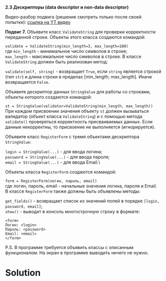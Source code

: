 **2.3 Дескрипторы (data descriptor и non-data descriptor)**

Видео-разбор подвига (решение смотреть только после
своей попытки): [ссылка на YT видео](https://youtu.be/zCD5_APRzes)

**Подвиг 7.** Объявите класс `ValidateString`
для проверки корректности переданной строки. 
Объекты этого класса создаются командой:

`validate = ValidateString(min_length=3, max_length=100)`\
где `min_length` - минимальное число символов в строке;\
`max_length` - максимальное число символов в строке.
В классе `ValidateString` должен быть реализован метод:

`validate(self, string)` - возвращает `True`, если
`string` является строкой (тип `str`) и длина строки в
пределах [min_length; max_length]. Иначе возвращается `False`.

Объявите дескриптор данных `StringValue` для работы со
строками, объекты которого создаются командой:

`st = StringValue(validator=ValidateString(min_length, max_length))`\
При каждом присвоении значения объекту `st` должен вызываться
валидатор (объект класса `ValidateString`) и с помощью метода
`validate()` проверяться корректность присваиваемых данных. 
Если данные некорректны, то присвоение не выполняется (игнорируется).

Объявите класс `RegisterForm` с тремя объектами дескриптора `StringValue`:

`login = StringValue(...)` - для ввода логина;\
`password = StringValue(...)`  - для ввода пароля;\
`email = StringValue(...)`  - для ввода Email.\

Объекты класса `RegisterForm` создаются командой:

`form = RegisterForm(логин, пароль, email)`\
где логин, пароль, email - начальные значения
логина, пароля и Email.\
В классе `RegisterForm` также должны быть объявлены методы:

`get_fields()` - возвращает список из значений
полей в порядке `[login, password, email]`;\
`show()` - выводит в консоль многострочную строку
в формате:
```
<form>
Логин: <login>
Пароль: <password>
Email: <email>
</form>
```
P.S. В программе требуется объявить классы с
описанным функционалом. На экран в программе 
выводить ничего не нужно.

# Solution

```

```
